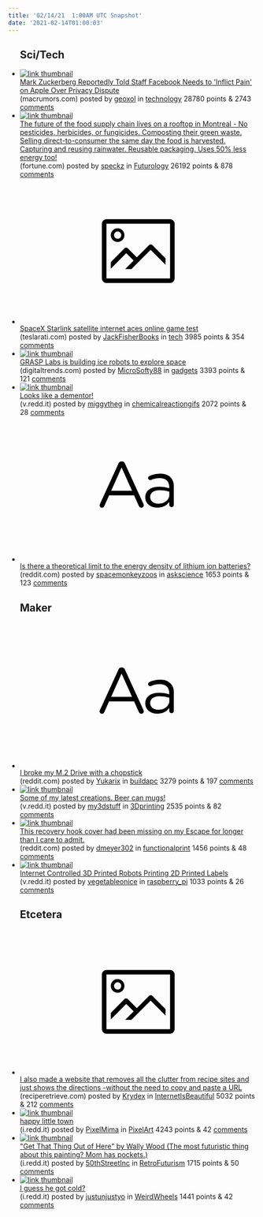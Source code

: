 ```yaml
---
title: '02/14/21  1:00AM UTC Snapshot'
date: '2021-02-14T01:00:03'
---
```

<ul>
<h2>Sci/Tech</h2>

<li><a href='https://www.macrumors.com/2021/02/13/zuckerberg-facebook-inflict-pain-on-apple-privacy/amp/'><img src='https://b.thumbs.redditmedia.com/ElQMvRjkHZifNLAg5d7NVwlSiETTxae43WRq3IdlTQI.jpg' alt='link thumbnail'></a><div><div class='linkTitle'><a href='https://www.macrumors.com/2021/02/13/zuckerberg-facebook-inflict-pain-on-apple-privacy/amp/'>Mark Zuckerberg Reportedly Told Staff Facebook Needs to 'Inflict Pain' on Apple Over Privacy Dispute</a></div>(macrumors.com) posted by <a href='https://www.reddit.com/user/geoxol'>geoxol</a> in <a href='https://www.reddit.com/r/technology'>technology</a> 28780 points & 2743 <a href='https://www.reddit.com/r/technology/comments/lj0j0y/mark_zuckerberg_reportedly_told_staff_facebook/'>comments</a></div></li>

<li><a href='https://fortune.com/2021/02/06/brainstorm-reinvent-rooftop-farming-lufa-farms-montreal-canada/'><img src='https://b.thumbs.redditmedia.com/vaMFVsesxIVqmJfVwquX7IF9qM8_aKcy7Dx1i7ISleE.jpg' alt='link thumbnail'></a><div><div class='linkTitle'><a href='https://fortune.com/2021/02/06/brainstorm-reinvent-rooftop-farming-lufa-farms-montreal-canada/'>The future of the food supply chain lives on a rooftop in Montreal - No pesticides, herbicides, or fungicides. Composting their green waste. Selling direct-to-consumer the same day the food is harvested. Capturing and reusing rainwater. Reusable packaging. Uses 50% less energy too!</a></div>(fortune.com) posted by <a href='https://www.reddit.com/user/speckz'>speckz</a> in <a href='https://www.reddit.com/r/Futurology'>Futurology</a> 26192 points & 878 <a href='https://www.reddit.com/r/Futurology/comments/lj0fah/the_future_of_the_food_supply_chain_lives_on_a/'>comments</a></div></li>

<li><a href='https://www.teslarati.com/spacex-starlink-online-game-latency-test-video/'><svg version='1.1' viewBox='-34 -14 104 64' preserveAspectRatio='xMidYMid meet' xmlns='http://www.w3.org/2000/svg' xmlns:xlink='http://www.w3.org/1999/xlink'>
    <title>link thumbnail</title>
    <path d='M32,4H4A2,2,0,0,0,2,6V30a2,2,0,0,0,2,2H32a2,2,0,0,0,2-2V6A2,2,0,0,0,32,4ZM4,30V6H32V30Z'></path>
    <path d='M8.92,14a3,3,0,1,0-3-3A3,3,0,0,0,8.92,14Zm0-4.6A1.6,1.6,0,1,1,7.33,11,1.6,1.6,0,0,1,8.92,9.41Z'></path>
    <path d='M22.78,15.37l-5.4,5.4-4-4a1,1,0,0,0-1.41,0L5.92,22.9v2.83l6.79-6.79L16,22.18l-3.75,3.75H15l8.45-8.45L30,24V21.18l-5.81-5.81A1,1,0,0,0,22.78,15.37Z'></path>
    </svg></a><div><div class='linkTitle'><a href='https://www.teslarati.com/spacex-starlink-online-game-latency-test-video/'>SpaceX Starlink satellite internet aces online game test</a></div>(teslarati.com) posted by <a href='https://www.reddit.com/user/JackFisherBooks'>JackFisherBooks</a> in <a href='https://www.reddit.com/r/tech'>tech</a> 3985 points & 354 <a href='https://www.reddit.com/r/tech/comments/lj17t1/spacex_starlink_satellite_internet_aces_online/'>comments</a></div></li>

<li><a href='https://www.digitaltrends.com/features/ice-robots-in-space/?utm_source=reddit&amp;utm_medium=web&amp;utm_campaign=pd'><img src='https://b.thumbs.redditmedia.com/G-u-5zVMKWs13WRxCIXSiNSBmcDhHTGq0Oahvr5Gz3U.jpg' alt='link thumbnail'></a><div><div class='linkTitle'><a href='https://www.digitaltrends.com/features/ice-robots-in-space/?utm_source=reddit&amp;utm_medium=web&amp;utm_campaign=pd'>GRASP Labs is building ice robots to explore space</a></div>(digitaltrends.com) posted by <a href='https://www.reddit.com/user/MicroSofty88'>MicroSofty88</a> in <a href='https://www.reddit.com/r/gadgets'>gadgets</a> 3393 points & 121 <a href='https://www.reddit.com/r/gadgets/comments/lj41rb/grasp_labs_is_building_ice_robots_to_explore_space/'>comments</a></div></li>

<li><a href='https://v.redd.it/h8lbmfein9h61'><img src='https://a.thumbs.redditmedia.com/lsFIb3WXTF2pXWdM574v9w9Ilm_zSpmRlznJNF44eR8.jpg' alt='link thumbnail'></a><div><div class='linkTitle'><a href='https://v.redd.it/h8lbmfein9h61'>Looks like a dementor!</a></div>(v.redd.it) posted by <a href='https://www.reddit.com/user/miggytheg'>miggytheg</a> in <a href='https://www.reddit.com/r/chemicalreactiongifs'>chemicalreactiongifs</a> 2072 points & 28 <a href='https://www.reddit.com/r/chemicalreactiongifs/comments/lj2x8t/looks_like_a_dementor/'>comments</a></div></li>

<li><a href='https://www.reddit.com/r/askscience/comments/lj3rtu/is_there_a_theoretical_limit_to_the_energy/'><svg version='1.1' viewBox='-34 -12 104 64' preserveAspectRatio='xMidYMid slice' xmlns='http://www.w3.org/2000/svg' xmlns:xlink='http://www.w3.org/1999/xlink'>
    <title>text link thumbnail</title>
    <path d='M12.19,8.84a1.45,1.45,0,0,0-1.4-1h-.12a1.46,1.46,0,0,0-1.42,1L1.14,26.56a1.29,1.29,0,0,0-.14.59,1,1,0,0,0,1,1,1.12,1.12,0,0,0,1.08-.77l2.08-4.65h11l2.08,4.59a1.24,1.24,0,0,0,1.12.83,1.08,1.08,0,0,0,1.08-1.08,1.64,1.64,0,0,0-.14-.57ZM6.08,20.71l4.59-10.22,4.6,10.22Z'>
    </path>
    <path d='M32.24,14.78A6.35,6.35,0,0,0,27.6,13.2a11.36,11.36,0,0,0-4.7,1,1,1,0,0,0-.58.89,1,1,0,0,0,.94.92,1.23,1.23,0,0,0,.39-.08,8.87,8.87,0,0,1,3.72-.81c2.7,0,4.28,1.33,4.28,3.92v.5a15.29,15.29,0,0,0-4.42-.61c-3.64,0-6.14,1.61-6.14,4.64v.05c0,2.95,2.7,4.48,5.37,4.48a6.29,6.29,0,0,0,5.19-2.48V26.9a1,1,0,0,0,1,1,1,1,0,0,0,1-1.06V19A5.71,5.71,0,0,0,32.24,14.78Zm-.56,7.7c0,2.28-2.17,3.89-4.81,3.89-1.94,0-3.61-1.06-3.61-2.86v-.06c0-1.8,1.5-3,4.2-3a15.2,15.2,0,0,1,4.22.61Z'>
    </path>
    </svg></a><div><div class='linkTitle'><a href='https://www.reddit.com/r/askscience/comments/lj3rtu/is_there_a_theoretical_limit_to_the_energy/'>Is there a theoretical limit to the energy density of lithium ion batteries?</a></div>(reddit.com) posted by <a href='https://www.reddit.com/user/spacemonkeyzoos'>spacemonkeyzoos</a> in <a href='https://www.reddit.com/r/askscience'>askscience</a> 1653 points & 123 <a href='https://www.reddit.com/r/askscience/comments/lj3rtu/is_there_a_theoretical_limit_to_the_energy/'>comments</a></div></li>

<h2>Maker</h2>

<li><a href='https://www.reddit.com/r/buildapc/comments/liwaru/i_broke_my_m2_drive_with_a_chopstick/'><svg version='1.1' viewBox='-34 -12 104 64' preserveAspectRatio='xMidYMid slice' xmlns='http://www.w3.org/2000/svg' xmlns:xlink='http://www.w3.org/1999/xlink'>
    <title>text link thumbnail</title>
    <path d='M12.19,8.84a1.45,1.45,0,0,0-1.4-1h-.12a1.46,1.46,0,0,0-1.42,1L1.14,26.56a1.29,1.29,0,0,0-.14.59,1,1,0,0,0,1,1,1.12,1.12,0,0,0,1.08-.77l2.08-4.65h11l2.08,4.59a1.24,1.24,0,0,0,1.12.83,1.08,1.08,0,0,0,1.08-1.08,1.64,1.64,0,0,0-.14-.57ZM6.08,20.71l4.59-10.22,4.6,10.22Z'>
    </path>
    <path d='M32.24,14.78A6.35,6.35,0,0,0,27.6,13.2a11.36,11.36,0,0,0-4.7,1,1,1,0,0,0-.58.89,1,1,0,0,0,.94.92,1.23,1.23,0,0,0,.39-.08,8.87,8.87,0,0,1,3.72-.81c2.7,0,4.28,1.33,4.28,3.92v.5a15.29,15.29,0,0,0-4.42-.61c-3.64,0-6.14,1.61-6.14,4.64v.05c0,2.95,2.7,4.48,5.37,4.48a6.29,6.29,0,0,0,5.19-2.48V26.9a1,1,0,0,0,1,1,1,1,0,0,0,1-1.06V19A5.71,5.71,0,0,0,32.24,14.78Zm-.56,7.7c0,2.28-2.17,3.89-4.81,3.89-1.94,0-3.61-1.06-3.61-2.86v-.06c0-1.8,1.5-3,4.2-3a15.2,15.2,0,0,1,4.22.61Z'>
    </path>
    </svg></a><div><div class='linkTitle'><a href='https://www.reddit.com/r/buildapc/comments/liwaru/i_broke_my_m2_drive_with_a_chopstick/'>I broke my M.2 Drive with a chopstick</a></div>(reddit.com) posted by <a href='https://www.reddit.com/user/Yukarix'>Yukarix</a> in <a href='https://www.reddit.com/r/buildapc'>buildapc</a> 3279 points & 197 <a href='https://www.reddit.com/r/buildapc/comments/liwaru/i_broke_my_m2_drive_with_a_chopstick/'>comments</a></div></li>

<li><a href='https://v.redd.it/rzomzt5ln9h61'><img src='https://b.thumbs.redditmedia.com/HKO3DymmrHZmCTJqMRqavg7bHcYOmYXFOq4r_fnXitA.jpg' alt='link thumbnail'></a><div><div class='linkTitle'><a href='https://v.redd.it/rzomzt5ln9h61'>Some of my latest creations. Beer can mugs!</a></div>(v.redd.it) posted by <a href='https://www.reddit.com/user/my3dstuff'>my3dstuff</a> in <a href='https://www.reddit.com/r/3Dprinting'>3Dprinting</a> 2535 points & 82 <a href='https://www.reddit.com/r/3Dprinting/comments/lj2z7n/some_of_my_latest_creations_beer_can_mugs/'>comments</a></div></li>

<li><a href='https://www.reddit.com/gallery/lirb0q'><img src='https://a.thumbs.redditmedia.com/BNXpTob9cw3o-Hs-vI0b01Pq_DYId76vn55uYhKlvj4.jpg' alt='link thumbnail'></a><div><div class='linkTitle'><a href='https://www.reddit.com/gallery/lirb0q'>This recovery hook cover had been missing on my Escape for longer than I care to admit.</a></div>(reddit.com) posted by <a href='https://www.reddit.com/user/dmeyer302'>dmeyer302</a> in <a href='https://www.reddit.com/r/functionalprint'>functionalprint</a> 1456 points & 48 <a href='https://www.reddit.com/r/functionalprint/comments/lirb0q/this_recovery_hook_cover_had_been_missing_on_my/'>comments</a></div></li>

<li><a href='https://v.redd.it/ln7w54ix29h61'><img src='https://a.thumbs.redditmedia.com/474S1MNRYv9uYTZD-1ANZe_bOyaRQZ5HxE_GJ9L6Wi0.jpg' alt='link thumbnail'></a><div><div class='linkTitle'><a href='https://v.redd.it/ln7w54ix29h61'>Internet Controlled 3D Printed Robots Printing 2D Printed Labels</a></div>(v.redd.it) posted by <a href='https://www.reddit.com/user/vegetableonice'>vegetableonice</a> in <a href='https://www.reddit.com/r/raspberry_pi'>raspberry_pi</a> 1033 points & 26 <a href='https://www.reddit.com/r/raspberry_pi/comments/lj0xph/internet_controlled_3d_printed_robots_printing_2d/'>comments</a></div></li>

<h2>Etcetera</h2>

<li><a href='https://reciperetrieve.com/home'><svg version='1.1' viewBox='-34 -14 104 64' preserveAspectRatio='xMidYMid meet' xmlns='http://www.w3.org/2000/svg' xmlns:xlink='http://www.w3.org/1999/xlink'>
    <title>link thumbnail</title>
    <path d='M32,4H4A2,2,0,0,0,2,6V30a2,2,0,0,0,2,2H32a2,2,0,0,0,2-2V6A2,2,0,0,0,32,4ZM4,30V6H32V30Z'></path>
    <path d='M8.92,14a3,3,0,1,0-3-3A3,3,0,0,0,8.92,14Zm0-4.6A1.6,1.6,0,1,1,7.33,11,1.6,1.6,0,0,1,8.92,9.41Z'></path>
    <path d='M22.78,15.37l-5.4,5.4-4-4a1,1,0,0,0-1.41,0L5.92,22.9v2.83l6.79-6.79L16,22.18l-3.75,3.75H15l8.45-8.45L30,24V21.18l-5.81-5.81A1,1,0,0,0,22.78,15.37Z'></path>
    </svg></a><div><div class='linkTitle'><a href='https://reciperetrieve.com/home'>I also made a website that removes all the clutter from recipe sites and just shows the directions -without the need to copy and paste a URL</a></div>(reciperetrieve.com) posted by <a href='https://www.reddit.com/user/Krydex'>Krydex</a> in <a href='https://www.reddit.com/r/InternetIsBeautiful'>InternetIsBeautiful</a> 5032 points & 212 <a href='https://www.reddit.com/r/InternetIsBeautiful/comments/liselv/i_also_made_a_website_that_removes_all_the/'>comments</a></div></li>

<li><a href='https://i.redd.it/rtkpilts18h61.png'><img src='https://a.thumbs.redditmedia.com/Lyd0H8Z9Hss0gpIgePAAmS-JAsfgZBjvoWjOQH89Rm4.jpg' alt='link thumbnail'></a><div><div class='linkTitle'><a href='https://i.redd.it/rtkpilts18h61.png'>happy little town</a></div>(i.redd.it) posted by <a href='https://www.reddit.com/user/PixelMima'>PixelMima</a> in <a href='https://www.reddit.com/r/PixelArt'>PixelArt</a> 4243 points & 42 <a href='https://www.reddit.com/r/PixelArt/comments/liy45d/happy_little_town/'>comments</a></div></li>

<li><a href='https://i.redd.it/f1dzzpsiq9h61.jpg'><img src='https://b.thumbs.redditmedia.com/N5CHGmCUqpQ3rowliB2zYvs996ID9eurd6WBiaJACeU.jpg' alt='link thumbnail'></a><div><div class='linkTitle'><a href='https://i.redd.it/f1dzzpsiq9h61.jpg'>"Get That Thing Out of Here" by Wally Wood (The most futuristic thing about this painting? Mom has pockets.)</a></div>(i.redd.it) posted by <a href='https://www.reddit.com/user/50thStreetInc'>50thStreetInc</a> in <a href='https://www.reddit.com/r/RetroFuturism'>RetroFuturism</a> 1715 points & 50 <a href='https://www.reddit.com/r/RetroFuturism/comments/lj3cdq/get_that_thing_out_of_here_by_wally_wood_the_most/'>comments</a></div></li>

<li><a href='https://i.redd.it/x2czb6bnq6h61.jpg'><img src='https://b.thumbs.redditmedia.com/SA0HZaAKq3OMX8yJFHryFR83IDplKmVEF_aqtzpsUhs.jpg' alt='link thumbnail'></a><div><div class='linkTitle'><a href='https://i.redd.it/x2czb6bnq6h61.jpg'>I guess he got cold?</a></div>(i.redd.it) posted by <a href='https://www.reddit.com/user/justunjustyo'>justunjustyo</a> in <a href='https://www.reddit.com/r/WeirdWheels'>WeirdWheels</a> 1441 points & 42 <a href='https://www.reddit.com/r/WeirdWheels/comments/liyjs0/i_guess_he_got_cold/'>comments</a></div></li>

</ul>
